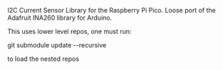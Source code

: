 I2C Current Sensor Library for the Raspberry Pi Pico. Loose port of the Adafruit INA260 library for Arduino.

This uses lower level repos, one must run:

git submodule update --recursive

to load the nested repos
